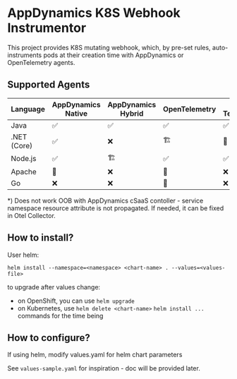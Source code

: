 # AppDynamics K8S Webhook Instrumentor

This project provides K8S mutating webhook, which, by pre-set rules, auto-instruments pods at their creation time with AppDynamics or OpenTelemetry agents. 

## Supported Agents

| Language    | AppDynamics Native | AppDynamics Hybrid      | OpenTelemetry           | Cisco Telescope    |
| ----------- | ------------------ | ----------------------- | ----------------------- | ------------------ |
| Java        | :white_check_mark: | :white_check_mark:      | :white_check_mark:      | :white_check_mark: |
| .NET (Core) | :white_check_mark: | :x:                     | :building_construction: | :thinking:         |
| Node.js     | :white_check_mark: | :building_construction: | :white_check_mark:      | :white_check_mark: *) |
| Apache      | :thinking:         | :x:                     | :thinking:              | :x:                |
| Go          | :x:                | :x:                     | :thinking:              | :x:                |

*) Does not work OOB with AppDynamics cSaaS contoller - service namespace resource attribute is not propagated. If needed, it can be fixed in Otel Collector.

## How to install?

User helm:
```
helm install --namespace=<namespace> <chart-name> . --values=<values-file>
```

to upgrade after values change:
- on OpenShift, you can use `helm upgrade`
- on Kubernetes, use `helm delete <chart-name>` `helm install ...` commands for the time being

## How to configure?

If using helm, modify values.yaml for helm chart parameters

See `values-sample.yaml` for inspiration - doc will be provided later.





